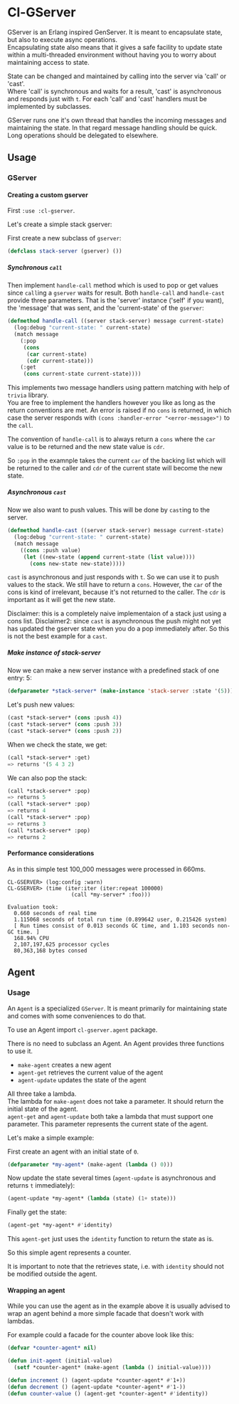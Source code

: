 # Cl-GServer

GServer is an Erlang inspired GenServer.
It is meant to encapsulate state, but also to execute async operations.  
Encapsulating state also means that it gives a safe facility to update state within a multi-threaded environment without having you to worry about maintaining access to state.

State can be changed and maintained by calling into the server via 'call' or 'cast'.  
Where 'call' is synchronous and waits for a result, 'cast' is asynchronous and responds just with `t`.
For each 'call' and 'cast' handlers must be implemented by subclasses.

GServer runs one it's own thread that handles the incoming messages and maintaining the state.
In that regard message handling should be quick. Long operations should be delegated to elsewhere.

## Usage

### GServer

#### Creating a custom gserver

First `:use :cl-gserver`.

Let's create a simple stack gserver:

First create a new subclass of `gserver`:

```lisp
(defclass stack-server (gserver) ())
```

##### Synchronous `call`

Then implement `handle-call` method which is used to pop or get values since `call`ing a `gserver` waits for result.
Both `handle-call` and `handle-cast` provide three parameters. That is the 'server' instance ('self' if you want), 
the 'message' that was sent, and the 'current-state' of the `gserver`:

```lisp
(defmethod handle-call ((server stack-server) message current-state)
  (log:debug "current-state: " current-state)
  (match message
    (:pop
     (cons
      (car current-state)
      (cdr current-state)))
    (:get
     (cons current-state current-state))))
```

This implements two message handlers using pattern matching with help of `trivia` library.  
You are free to implement the handlers however you like as long as the return conventions are met.
An error is raised if no `cons` is returned, in which case the server responds with `(cons :handler-error "<error-message>")` to the `call`.

The convention of `handle-call` is to always return a `cons` where the `car` value is to be returned and the new state value is `cdr`.

So `:pop` in the examnple takes the current `car` of the backing list which will be returned to the caller and `cdr` of the current state will become the new state.

##### Asynchronous `cast`

Now we also want to push values. This will be done by `cast`ing to the server.

```lisp
(defmethod handle-cast ((server stack-server) message current-state)
  (log:debug "current-state: " current-state)
  (match message
    ((cons :push value)
     (let ((new-state (append current-state (list value))))
       (cons new-state new-state)))))
```

`cast` is asynchronous and just responds with `t`. So we can use it to push values to the stack.
We still have to return a `cons`. However, the `car` of the cons is kind of irrelevant, because it's not returned to the caller. The `cdr` is important as it will get the new state.

Disclaimer: this is a completely naive implementaion of a stack just using a cons list.
Disclaimer2: since `cast` is asynchronous the push might not yet has updated the gserver state when you do a pop immediately after.
So this is not the best example for a `cast`.


##### Make instance of stack-server

Now we can make a new server instance with a predefined stack of one entry: 5:

```lisp
(defparameter *stack-server* (make-instance 'stack-server :state '(5)))
```

Let's push new values:

```lisp
(cast *stack-server* (cons :push 4))
(cast *stack-server* (cons :push 3))
(cast *stack-server* (cons :push 2))
```

When we check the state, we get:

```lisp
(call *stack-server* :get)
=> returns '(5 4 3 2)
```

We can also pop the stack: 

```lisp
(call *stack-server* :pop)
=> returns 5
(call *stack-server* :pop)
=> returns 4
(call *stack-server* :pop)
=> returns 3
(call *stack-server* :pop)
=> returns 2
```

#### Performance considerations

As in this simple test 100_000 messages were processed in 660ms.

```
CL-GSERVER> (log:config :warn)
CL-GSERVER> (time (iter:iter (iter:repeat 100000)
                    (call *my-server* :foo)))

Evaluation took:
  0.660 seconds of real time
  1.115068 seconds of total run time (0.899642 user, 0.215426 system)
  [ Run times consist of 0.013 seconds GC time, and 1.103 seconds non-GC time. ]
  168.94% CPU
  2,107,197,625 processor cycles
  80,363,168 bytes consed
```

## Agent

### Usage

An `Agent` is a specialized `GServer`. It is meant primarily for maintaining state and comes with some conveniences to do that.

To use an Agent import `cl-gserver.agent` package.

There is no need to subclass an Agent. An Agent provides three functions to use it.

- `make-agent` creates a new agent
- `agent-get` retrieves the current value of the agent
- `agent-update` updates the state of the agent

All three take a lambda.  
The lambda for `make-agent` does not take a parameter. It should return the initial state of the agent.  
`agent-get` and `agent-update` both take a lambda that must support one parameter. This parameter represents the current state of the agent.

Let's make a simple example:

First create an agent with an initial state of `0`.

```lisp
(defparameter *my-agent* (make-agent (lambda () 0)))
```

Now update the state several times (`agent-update` is asynchronous and returns `t` immediately):

```lisp
(agent-update *my-agent* (lambda (state) (1+ state)))
```

Finally get the state:

```lisp
(agent-get *my-agent* #'identity)
```

This `agent-get` just uses the `identity` function to return the state as is.

So this simple agent represents a counter.

It is important to note that the retrieves state, i.e. with `identity` should not be modified outside the agent.

#### Wrapping an agent

While you can use the agent as in the example above it is usually advised to wrap an agent behind a more simple facade that doesn't work with lambdas.

For example could a facade for the counter above look like this:

```lisp
(defvar *counter-agent* nil)

(defun init-agent (initial-value)
  (setf *counter-agent* (make-agent (lambda () initial-value))))

(defun increment () (agent-update *counter-agent* #'1+))
(defun decrement () (agent-update *counter-agent* #'1-))
(defun counter-value () (agent-get *counter-agent* #'identity))
```
